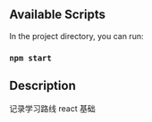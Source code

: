 ## Available Scripts

In the project directory, you can run:

### `npm start`

## Description

记录学习路线 react 基础
